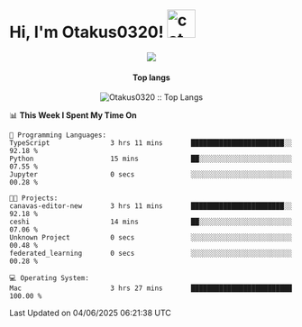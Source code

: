 <h1> Hi, I'm Otakus0320! <img src="https://media.giphy.com/media/mGcNjsfWAjY5AEZNw6/giphy.gif" width="50" alt="cat"></h1>

<p align="center"><a href="https://wakatime.com/@044d69d0-1253-4f60-96b6-5d19a0f9dde5"><img src="https://wakatime.com/badge/user/044d69d0-1253-4f60-96b6-5d19a0f9dde5.svg" /></a></p>

<h4 align="center">Top langs</h4>

<p align="center"><img src="https://github-readme-stats.vercel.app/api/top-langs/?username=Otakus0320&langs_count=10&theme=tokyonight&layout=compact&timestamp={{random_number}}" alt="Otakus0320 :: Top Langs" /></p>

<!--START_SECTION:waka-->
📊 **This Week I Spent My Time On** 

```text
💬 Programming Languages: 
TypeScript               3 hrs 11 mins       ███████████████████████░░   92.18 % 
Python                   15 mins             ██░░░░░░░░░░░░░░░░░░░░░░░   07.55 % 
Jupyter                  0 secs              ░░░░░░░░░░░░░░░░░░░░░░░░░   00.28 % 

🐱‍💻 Projects: 
canavas-editor-new       3 hrs 11 mins       ███████████████████████░░   92.18 % 
ceshi                    14 mins             ██░░░░░░░░░░░░░░░░░░░░░░░   07.06 % 
Unknown Project          0 secs              ░░░░░░░░░░░░░░░░░░░░░░░░░   00.48 % 
federated_learning       0 secs              ░░░░░░░░░░░░░░░░░░░░░░░░░   00.28 % 

💻 Operating System: 
Mac                      3 hrs 27 mins       █████████████████████████   100.00 % 
```


 Last Updated on 04/06/2025 06:21:38 UTC
<!--END_SECTION:waka-->
